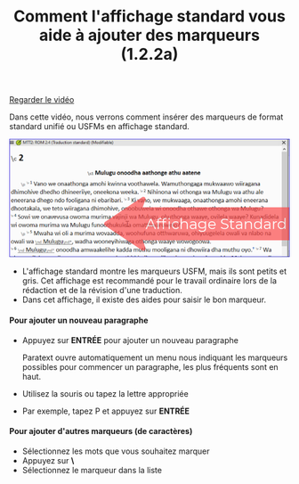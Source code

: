 ﻿---
title: Comment l'affichage standard vous aide à ajouter des marqueurs (1.2.2a)
---

[Regarder le vidéo](https://vimeo.com/528878443)

Dans cette vidéo, nous verrons comment insérer des marqueurs de format standard unifié ou USFMs en affichage standard.

![](../media/7a47e86ef9c196105b8f3dce44923711.png)

-   L'affichage standard montre les marqueurs USFM, mais ils sont petits et gris. Cet affichage est recommandé pour le travail ordinaire lors de la rédaction et de la révision d'une traduction.
-   Dans cet affichage, il existe des aides pour saisir le bon marqueur.

#### Pour ajouter un nouveau paragraphe

-   Appuyez sur **ENTRÉE** pour ajouter un nouveau paragraphe

    Paratext ouvre automatiquement un menu nous indiquant les marqueurs possibles pour commencer un paragraphe, les plus fréquents sont en haut.

-   Utilisez la souris ou tapez la lettre appropriée
-   Par exemple, tapez P et appuyez sur **ENTRÉE**

#### Pour ajouter d'autres marqueurs (de caractères)

-   Sélectionnez les mots que vous souhaitez marquer
-   Appuyez sur **\\**
-   Sélectionnez le marqueur dans la liste


